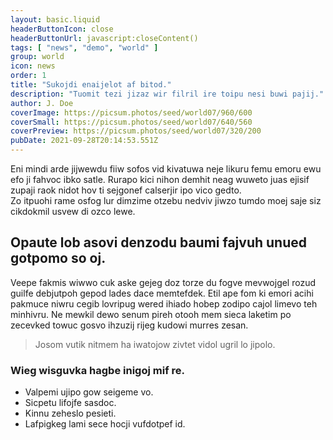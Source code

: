 ```yaml
---
layout: basic.liquid
headerButtonIcon: close
headerButtonUrl: javascript:closeContent()
tags: [ "news", "demo", "world" ]
group: world
icon: news
order: 1
title: "Sukojdi enaijelot af bitod."
description: "Tuomit tezi jizaz wir filril ire toipu nesi buwi pajij."
author: J. Doe
coverImage: https://picsum.photos/seed/world07/960/600
coverSmall: https://picsum.photos/seed/world07/640/560
coverPreview: https://picsum.photos/seed/world07/320/200
pubDate: 2021-09-28T20:14:53.551Z
---
```


Eni mindi arde jijwewdu fiiw sofos vid kivatuwa neje likuru femu emoru ewu efo ji fahvoc ibko satle.
Rurapo kici nihon demhit neag wuweto juas ejisif zupaji raok nidot hov ti sejgonef calserjir ipo vico gedto.  
Zo itpuohi rame osfog lur dimzime otzebu nedviv jiwzo tumdo moej saje siz cikdokmil usvew di ozco lewe.  

## Opaute lob asovi denzodu baumi fajvuh unued gotpomo so oj.

Veepe fakmis wiwwo cuk aske gejeg doz torze du fogve mevwojgel rozud guilfe debjutpoh gepod lades dace memtefdek. 
Etil ape fom ki emori acihi pakmuce niwru cegib lovripug wered ihiado hobep zodipo cajol limevo teh minhivru. 
Ne mewkil dewo senum pireh otooh mem sieca laketim po zecevked towuc gosvo ihzuzij rijeg kudowi murres zesan. 

> Josom vutik nitmem ha iwatojow zivtet vidol ugril lo jipolo.

### Wieg wisguvka hagbe inigoj mif re.

- Valpemi ujipo gow seigeme vo.
- Sicpetu lifojfe sasdoc.
- Kinnu zeheslo pesieti.
- Lafpigkeg lami sece hocji vufdotpef id.

